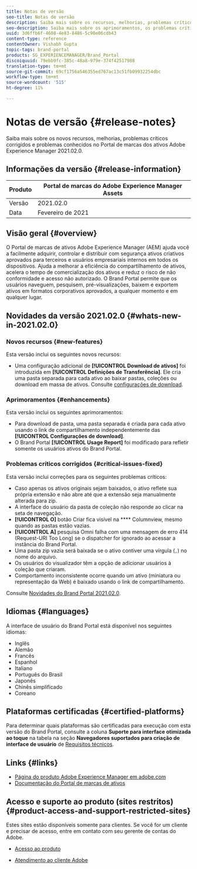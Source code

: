 ```yaml
---
title: Notas de versão
seo-title: Notas de versão
description: Saiba mais sobre os recursos, melhorias, problemas críticos corrigidos e problemas conhecidos no Portal de marcas dos ativos Adobe Experience Manager 2021.02.0.
seo-description: Saiba mais sobre os aprimoramentos, os problemas críticos corrigidos e os problemas conhecidos no Portal de marcas dos ativos Adobe Experience Manager 2021.02.0.
uuid: 3d6ffb6f-4608-4e83-8486-5c90e06cdb43
content-type: reference
contentOwner: Vishabh Gupta
topic-tags: brand-portal
products: SG_EXPERIENCEMANAGER/Brand_Portal
discoiquuid: 79ebb9fc-385c-48a8-979e-374f42517988
translation-type: tm+mt
source-git-commit: 69cf1756a546355ed767ac13c51fb09932254dbc
workflow-type: tm+mt
source-wordcount: '515'
ht-degree: 11%

---
```



# Notas de versão {#release-notes}

Saiba mais sobre os novos recursos, melhorias, problemas críticos corrigidos e problemas conhecidos no Portal de marcas dos ativos Adobe Experience Manager 2021.02.0.

## Informações da versão {#release-information}

| Produto | Portal de marcas do Adobe Experience Manager Assets |
|---|---|
| Versão | 2021.02.0 |
| Data | Fevereiro de 2021 |

## Visão geral {#overview}

O Portal de marcas de ativos Adobe Experience Manager (AEM) ajuda você a facilmente adquirir, controlar e distribuir com segurança ativos criativos aprovados para terceiros e usuários empresariais internos em todos os dispositivos. Ajuda a melhorar a eficiência do compartilhamento de ativos, acelera o tempo de comercialização dos ativos e reduz o risco de não conformidade e acesso não autorizado. O Brand Portal permite que os usuários naveguem, pesquisem, pré-visualizações, baixem e exportem ativos em formatos corporativos aprovados, a qualquer momento e em qualquer lugar.

## Novidades da versão 2021.02.0 {#whats-new-in-2021.02.0}

### Novos recursos {#new-features}

Esta versão inclui os seguintes novos recursos:

* Uma configuração adicional de **[!UICONTROL Download de ativos]** foi introduzida em **[!UICONTROL Definições de Transferência]**. Ele cria uma pasta separada para cada ativo ao baixar pastas, coleções ou download em massa de ativos. Consulte [configurações de download](https://docs.adobe.com/content/help/en/experience-manager-brand-portal/using/download/brand-portal-download-assets.html#configure-download).

<!-- 
* The **[!UICONTROL Download]** dialog is revamped in a list view with additional options to exclude the renditions which are not required, apply the same set of rules for similar asset types, and download the selected asset renditions. See [steps to download assets from Brand Portal](https://docs.adobe.com/content/help/en/experience-manager-brand-portal/using/download/brand-portal-download-assets.html#download-assets).
-->

<!--
* The new **[!UICONTROL Download]** dialog now appears with all the renditions of the selected assets or folders containing assets in a list view, wherein the Brand Portal users can apply same set of renditions for similar asset types and download the selected asset renditions. 
-->

<!-- 
* Navigation to the **[!UICONTROL Files]**, **[!UICONTROL Collections]**, and **[!UICONTROL Shared Links]** is now possible from all the Brand Portal pages in one-click.  

* The **[!UICONTROL Renditions]** panel in the asset details page now allows the Brand Portal users to select the original asset and (or) specific asset renditions, and directly download them from the **[!UICONTROL Renditions]** panel without having to open the **[!UICONTROL Download]** dialog. See [download assets from asset details page](https://docs.adobe.com/content/help/en/experience-manager-brand-portal/using/download/brand-portal-download-assets.html#download-assets-from-asset-details-page).
-->

<!--
Brand Portal users can exclude specific renditions which are not required and directly download the original asset and its renditions from the **[!UICONTROL Renditions]** panel on the asset details page. 
-->

<!-- 
* In addition to the existing **[!UICONTROL Download]** configurations, the Brand Portal administrators can also [configure permissions for different group of users](https://docs.adobe.com/content/help/en/experience-manager-brand-portal/using/download/brand-portal-download-assets.html#configure-download-permissions) to view and (or) download the original asset and its renditions from the asset details page. These configurations will define who can access and (or) download the asset renditions.
-->

### Aprimoramentos {#enhancements}

Esta versão inclui os seguintes aprimoramentos:

* Para download de pasta, uma pasta separada é criada para cada ativo usando o link de compartilhamento independentemente das **[!UICONTROL Configurações de download]**.
* O Brand Portal **[!UICONTROL Usage Report]** foi modificado para refletir somente os usuários ativos do Brand Portal.

<!--
* The threshold of session timeout for the guest users has been reduced from 2 hours to 15 minutes.
* The additional **[!UICONTROL View pages]** option has been removed for multi-page PDFs as the user can now view the PDF pages from the Adobe Document Cloud Viewer.
-->


### Problemas críticos corrigidos {#critical-issues-fixed}

Esta versão inclui correções para os seguintes problemas críticos:

* Caso apenas os ativos originais sejam baixados, o ativo reflete sua própria extensão e não abre até que a extensão seja manualmente alterada para zip.
* A interface do usuário da pasta de coleção não responde ao clicar na seta de navegação.
* **[!UICONTROL O]** botão Criar fica visível na  **** Columnview, mesmo quando as pastas estão vazias.
* **[!UICONTROL A]** pesquisa Omni falha com uma mensagem de erro 414 (Request-URI Too Long) se o dispatcher for ignorado ao acessar a instância do Brand Portal.
* Uma pasta zip vazia será baixada se o ativo contiver uma vírgula (`,`) no nome do arquivo.
* Os usuários do visualizador têm a opção de adicionar usuários à coleção que criaram.
* Comportamento inconsistente ocorre quando um ativo (miniatura ou representação da Web) é baixado usando o link de compartilhamento.

Consulte [Novidades do Brand Portal 2021.02.0](whats-new.md).

<!--
### Known Issues {#known-issues}

This release includes the following known issue:

* Search on the **[!UICONTROL Asset Reports]** shows processing on the product interface with no search result.
* The video DM encodes are not visible to the non-admin users on the asset details page.
* The alignment of the size of individual asset renditions and total download size is distorted in the Download dialog.
-->


<!--
* Download Settings configuration to configure asset download from Brand Portal. Fast download, custom renditions, and system renditions are the available configurations. 
-->

<!--
* Document Viewer has been introduced to enhance the PDF viewing experience. New options are available for viewing the PDF files in Brand Portal.

* Advances in the asset download process which improves the Brand Portal user experience while [downloading assets from Brand Portal](brand-portal-download-assets.md). Brand Portal administrators can configure **[!UICONTROL Fast Download]**, **[!UICONTROL Custom Renditions]**, and **[!UICONTROL System Renditions]** from the **[!UICONTROL Download]** settings. 

For details, see [what's new in Brand Portal 6.4.7](whats-new.md). 

### Critical Issues Fixed {#critical-issues-fixed-647}

This release includes fixes to the following critical issues:

* The viewer users are not permitted to share link for collections but the option to share is visible to them on the product interface.

* The **[!UICONTROL Download]** button on the options bar does not list all the licensed assets of the selected folder.

* The search takes longer to show the results for certain keywords.

* The **[!UICONTROL Agree]** and **[!UICONTROL Disagree]** check boxes does not appear on bulk selection of licensed and unlicensed assets during download.

* Filter-based search shows processing on the product interface with no search result. 

* The assets do not download from share link if the shared folder contains numerous and large assets.


### Known Issues {#known-issues-647}

This release includes the following known issues:

* If multiple assets are selected, license text does not appear on clicking Terms and Conditions on the license agreement page during download using share link.   

-->

## Idiomas {#languages}

A interface de usuário do Brand Portal está disponível nos seguintes idiomas:

* Inglês
* Alemão
* Francês
* Espanhol
* Italiano
* Português do Brasil
* Japonês
* Chinês simplificado
* Coreano

## Plataformas certificadas {#certified-platforms}

Para determinar quais plataformas são certificadas para execução com esta versão do Brand Portal, consulte a coluna **Suporte para interface otimizada ao toque** na tabela na seção **Navegadores suportados para criação de interface de usuário** de [Requisitos técnicos](https://helpx.adobe.com/experience-manager/6-4/sites/deploying/using/technical-requirements.html).

## Links {#links}

* [Página do produto Adobe Experience Manager em adobe.com](http://www.adobe.com/in/marketing-cloud/experience-manager.html)
* [Documentação do Portal de marcas de ativos](https://helpx.adobe.com/br/experience-manager/brand-portal/user-guide.html)

## Acesso e suporte ao produto (sites restritos) {#product-access-and-support-restricted-sites}

Estes sites estão disponíveis somente para clientes. Se você for um cliente e precisar de acesso, entre em contato com seu gerente de contas do Adobe.

<!--
* [https://daycare.day.com](https://daycare.day.com) 
-->

* [Acesso ao produto](https://login.marketing.adobe.com)

* [Atendimento ao cliente Adobe](https://helpx.adobe.com/contact.html)
